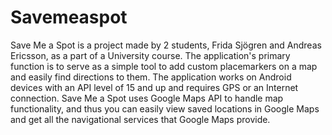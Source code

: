 # Savemeaspot
Save Me a Spot is a project made by 2 students, Frida Sjögren and Andreas Ericsson, as a part of a University course. 
The application's primary function is to serve as a simple tool to add custom placemarkers on a map and easily find directions to them.
The application works on Android devices with an API level of 15 and up and requires GPS or an Internet connection.
Save Me a Spot uses Google Maps API to handle map functionality, and thus you can easily view saved locations in Google Maps and get all the navigational services that Google Maps provide.
